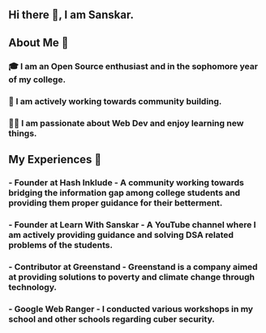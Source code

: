 ## Hi there 👋, I am Sanskar.

## About Me 🚀

### 🎓 I am an Open Source enthusiast and in the sophomore year of my college.
### 🔭 I am actively working towards community building.
### 👨‍💻 I am passionate about Web Dev and enjoy learning new things.

## My Experiences 🙌

### - Founder at Hash Inklude - A community working towards bridging the information gap among college students and providing them proper guidance for their betterment.
### - Founder at Learn With Sanskar - A YouTube channel where I am actively providing guidance and solving DSA related problems of the students.
### - Contributor at Greenstand - Greenstand is a company aimed at providing solutions to poverty and climate change through technology.
### - Google Web Ranger - I conducted various workshops in my school and other schools regarding cuber security.


